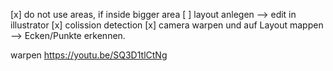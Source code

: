 [x] do not use areas, if inside bigger area
[ ] layout anlegen
--> edit in illustrator
[x] colission detection
[x] camera warpen und auf Layout mappen
    --> Ecken/Punkte erkennen.

warpen
https://youtu.be/SQ3D1tlCtNg